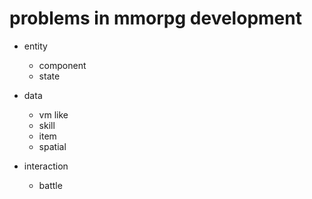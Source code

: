 # problems in mmorpg development

 - entity 
   - component
   - state 

 - data 
   - vm like 
   - skill 
   - item 
   - spatial

 - interaction
   - battle 
   
    

